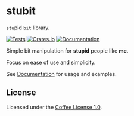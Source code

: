 # stubit

`stu`pid `bit` library.

[![Tests](https://img.shields.io/github/actions/workflow/status/stubit-rs/stubit/rust.yml?branch=main)](https://github.com/stubit-rs/stubit)
[![Crates.io](https://img.shields.io/crates/v/stubit)](https://crates.io/crates/stubit)
[![Documentation](https://docs.rs/stubit/badge.svg)](https://docs.rs/stubit)

Simple bit manipulation for **stupid** people like **me**.

Focus on ease of use and simplicity.

See [Documentation](https://docs.rs/stubit) for usage and examples.

## License

Licensed under the [Coffee License 1.0](https://coffee-license.org/v1.0).
